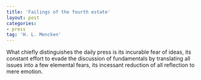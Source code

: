 ```yaml
---
title: 'Failings of the fourth estate'
layout: post
categories:
- press
tag: 'H. L. Mencken'
---
```


What chiefly distinguishes the daily press is its incurable fear of ideas, its constant effort to evade the discussion of fundamentals by translating all issues into a few elemental fears, its incessant reduction of all reflection to mere emotion.
